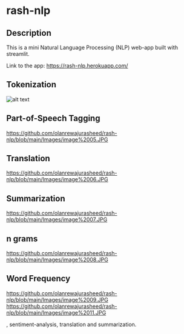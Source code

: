 # rash-nlp

## Description

This is a mini Natural Language Processing (NLP) web-app built with streamlit.

Link to the app: https://rash-nlp.herokuapp.com/

## Tokenization
![alt text](https://github.com/[olanrewajurasheed]/[rash-nlp]/blob/[main]/Images/image%2002.JPG?raw=true)

## Part-of-Speech Tagging
https://github.com/olanrewajurasheed/rash-nlp/blob/main/Images/image%2005.JPG

## Translation
https://github.com/olanrewajurasheed/rash-nlp/blob/main/Images/image%2006.JPG

## Summarization
https://github.com/olanrewajurasheed/rash-nlp/blob/main/Images/image%2007.JPG

## n grams
https://github.com/olanrewajurasheed/rash-nlp/blob/main/Images/image%2008.JPG

## Word Frequency
https://github.com/olanrewajurasheed/rash-nlp/blob/main/Images/image%2009.JPG
https://github.com/olanrewajurasheed/rash-nlp/blob/main/Images/image%2011.JPG









, sentiment-analysis, translation and summarization.
